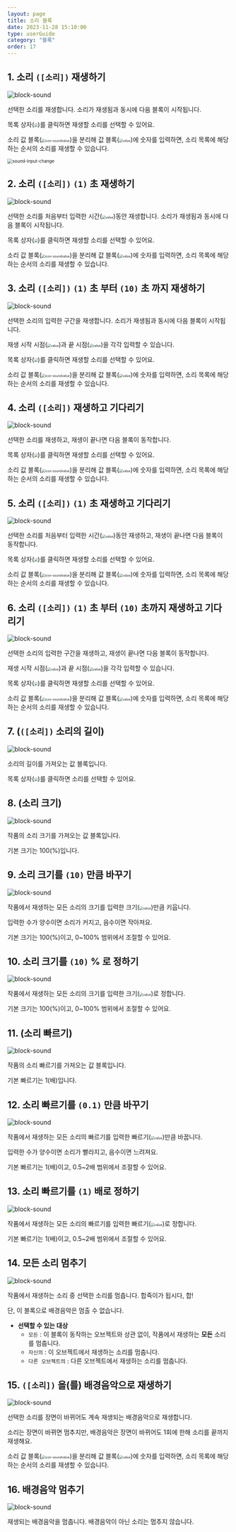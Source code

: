 ```yaml
---
layout: page
title: 소리 블록
date: 2023-11-28 15:10:00
type: userGuide
category: "블록"
order: 17
---
```


## 1. 소리 `([소리])` 재생하기

![block-sound](images/block-sound-01.png)

선택한 소리를 재생합니다. 소리가 재생됨과 동시에 다음 블록이 시작됩니다.

목록 상자(<img src="images/icon/dropdown-sound.png" style="zoom:50%;" />)를 클릭하면 재생할 소리를 선택할 수 있어요.

소리 값 블록(<img src="images\icon\icon-soundvalue.png" alt="icon-soundvalue" style="zoom:50%;" />)을 분리해 값 블록(<img src="images/icon/value.png" alt="value" style="zoom:50%;" />)에 숫자를 입력하면, 소리 목록에 해당하는 순서의 소리를 재생할 수 있습니다.

<img src="images\window\sound-input-change.gif" alt="sound-input-change" style="zoom:70%;" />


## 2. 소리 `([소리])` `(1)` 초 재생하기

![block-sound](images/block-sound-02.png)

선택한 소리를 처음부터 입력한 시간(<img src="images/icon/value.png" alt="value" style="zoom:50%;" />)동안 재생합니다. 소리가 재생됨과 동시에 다음 블록이 시작됩니다.

목록 상자(<img src="images/icon/dropdown-sound.png" style="zoom:50%;" />)를 클릭하면 재생할 소리를 선택할 수 있어요.

소리 값 블록(<img src="images\icon\icon-soundvalue.png" alt="icon-soundvalue" style="zoom:50%;" />)을 분리해 값 블록(<img src="images/icon/value.png" alt="value" style="zoom:50%;" />)에 숫자를 입력하면, 소리 목록에 해당하는 순서의 소리를 재생할 수 있습니다.


## 3. 소리 `([소리])` `(1)` 초 부터 `(10)` 초 까지 재생하기

![block-sound](images/block-sound-03.png)

선택한 소리의 입력한 구간을 재생합니다. 소리가 재생됨과 동시에 다음 블록이 시작됩니다.

재생 시작 시점(<img src="images/icon/value.png" alt="value" style="zoom:50%;" />)과 끝 시점(<img src="images/icon/value.png" alt="value" style="zoom:50%;" />)을 각각 입력할 수 있습니다.

목록 상자(<img src="images/icon/dropdown-sound.png" style="zoom:50%;" />)를 클릭하면 재생할 소리를 선택할 수 있어요.

소리 값 블록(<img src="images\icon\icon-soundvalue.png" alt="icon-soundvalue" style="zoom:50%;" />)을 분리해 값 블록(<img src="images/icon/value.png" alt="value" style="zoom:50%;" />)에 숫자를 입력하면, 소리 목록에 해당하는 순서의 소리를 재생할 수 있습니다.


## 4. 소리 `([소리])` 재생하고 기다리기

![block-sound](images/block-sound-04.png)

선택한 소리를 재생하고, 재생이 끝나면 다음 블록이 동작합니다.

목록 상자(<img src="images/icon/dropdown-sound.png" style="zoom:50%;" />)를 클릭하면 재생할 소리를 선택할 수 있어요.

소리 값 블록(<img src="images\icon\icon-soundvalue.png" alt="icon-soundvalue" style="zoom:50%;" />)을 분리해 값 블록(<img src="images/icon/value.png" alt="value" style="zoom:50%;" />)에 숫자를 입력하면, 소리 목록에 해당하는 순서의 소리를 재생할 수 있습니다.


## 5. 소리 `([소리])` `(1)` 초 재생하고 기다리기

![block-sound](images/block-sound-05.png)

선택한 소리를 처음부터 입력한 시간(<img src="images/icon/value.png" alt="value" style="zoom:50%;" />)동안 재생하고, 재생이 끝나면 다음 블록이 동작합니다.

목록 상자(<img src="images/icon/dropdown-sound.png" style="zoom:50%;" />)를 클릭하면 재생할 소리를 선택할 수 있어요.

소리 값 블록(<img src="images\icon\icon-soundvalue.png" alt="icon-soundvalue" style="zoom:50%;" />)을 분리해 값 블록(<img src="images/icon/value.png" alt="value" style="zoom:50%;" />)에 숫자를 입력하면, 소리 목록에 해당하는 순서의 소리를 재생할 수 있습니다.


## 6. 소리 `([소리])` `(1)` 초 부터 `(10)` 초까지 재생하고 기다리기

![block-sound](images/block-sound-06.png)

선택한 소리의 입력한 구간을 재생하고, 재생이 끝나면 다음 블록이 동작합니다.                     

재생 시작 시점(<img src="images/icon/value.png" alt="value" style="zoom:50%;" />)과 끝 시점(<img src="images/icon/value.png" alt="value" style="zoom:50%;" />)을 각각 입력할 수 있습니다.

목록 상자(<img src="images/icon/dropdown-sound.png" style="zoom:50%;" />)를 클릭하면 재생할 소리를 선택할 수 있어요.

소리 값 블록(<img src="images\icon\icon-soundvalue.png" alt="icon-soundvalue" style="zoom:50%;" />)을 분리해 값 블록(<img src="images/icon/value.png" alt="value" style="zoom:50%;" />)에 숫자를 입력하면, 소리 목록에 해당하는 순서의 소리를 재생할 수 있습니다.


## 7. (`([소리])` 소리의 길이)

![block-sound](images/block-sound-07.png)

소리의 길이를 가져오는 값 블록입니다.

목록 상자(<img src="images/icon/dropdown-sound.png" style="zoom:50%;" />)를 클릭하면 소리를 선택할 수 있어요.


## 8. (소리 크기)

![block-sound](images/block-sound-08.png)

작품의 소리 크기를 가져오는 값 블록입니다.

기본 크기는 100(%)입니다.


## 9. 소리 크기를 `(10)` 만큼 바꾸기

![block-sound](images/block-sound-09.png)


작품에서 재생하는 모든 소리의 크기를 입력한 크기(<img src="images/icon/value.png" alt="value" style="zoom:50%;" />)만큼 키웁니다.

입력한 수가 양수이면 소리가 커지고, 음수이면 작아져요.

기본 크기는 100(%)이고, 0~100% 범위에서 조절할 수 있어요.


## 10. 소리 크기를 `(10)` % 로 정하기

![block-sound](images/block-sound-10.png)

작품에서 재생하는 모든 소리의 크기를 입력한 크기(<img src="images/icon/value.png" alt="value" style="zoom:50%;" />)로 정합니다.

기본 크기는 100(%)이고, 0~100% 범위에서 조절할 수 있어요.


## 11. (소리 빠르기)

![block-sound](images/block-sound-11.png)

작품의 소리 빠르기를 가져오는 값 블록입니다.

기본 빠르기는 1(배)입니다.


## 12. 소리 빠르기를 `(0.1)` 만큼 바꾸기

![block-sound](images/block-sound-12.png)

작품에서 재생하는 모든 소리의 빠르기를 입력한 빠르기(<img src="images/icon/value.png" alt="value" style="zoom:50%;" />)만큼 바꿉니다.

입력한 수가 양수이면 소리가 빨라지고, 음수이면 느려져요.

기본 빠르기는 1(배)이고, 0.5~2배 범위에서 조절할 수 있어요.


## 13. 소리 빠르기를 `(1)` 배로 정하기

![block-sound](images/block-sound-13.png)

작품에서 재생하는 모든 소리의 빠르기를 입력한 빠르기(<img src="images/icon/value.png" alt="value" style="zoom:50%;" />)로 정합니다.

기본 빠르기는 1(배)이고, 0.5~2배 범위에서 조절할 수 있어요.


## 14. 모든 소리 멈추기

![block-sound](images/block-sound-14.png)

작품에서 재생하는 소리 중 선택한 소리를 멈춥니다. 합죽이가 됩시다, 합!

단, 이 블록으로 배경음악은 멈출 수 없습니다.

+ **선택할 수 있는 대상**
  + `모든` : 이 블록이 동작하는 오브젝트와 상관 없이, 작품에서 재생하는 **모든** 소리를 멈춥니다.
  + `자신의` : 이 오브젝트에서 재생하는 소리를 멈춥니다.
  + `다른 오브젝트의` : 다른 오브젝트에서 재생하는 소리를 멈춥니다.


## 15. `([소리])` 을(를) 배경음악으로 재생하기

![block-sound](images/block-sound-15.png)

선택한 소리를 장면이 바뀌어도 계속 재생되는 배경음악으로 재생합니다. 

소리는 장면이 바뀌면 멈추지만, 배경음악은 장면이 바뀌어도 1회에 한해 소리를 끝까지 재생해요.

소리 값 블록(<img src="images\icon\icon-soundvalue.png" alt="icon-soundvalue" style="zoom:50%;" />)을 분리해 값 블록(<img src="images/icon/value.png" alt="value" style="zoom:50%;" />)에 숫자를 입력하면, 소리 목록에 해당하는 순서의 소리를 재생할 수 있습니다.


## 16. 배경음악 멈추기

![block-sound](images/block-sound-16.png)

재생되는 배경음악을 멈춥니다. 배경음악이 아닌 소리는 멈추지 않습니다.